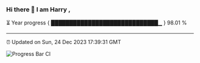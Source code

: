 ### Hi there 👋 I am Harry , 

⏳ Year progress { █████████████████████████████▁ } 98.01 %

---

⏰ Updated on Sun, 24 Dec 2023 17:39:31 GMT

![Progress Bar CI](https://github.com/duykhang68/duykhang68/workflows/Progress%20Bar%20CI/badge.svg)

